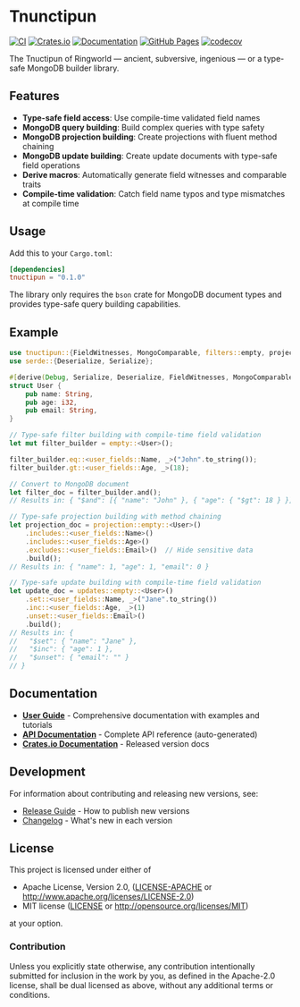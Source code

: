 # Tnunctipun

[![CI](https://github.com/cchantep/tnuctipun/workflows/CI/badge.svg)](https://github.com/cchantep/tnuctipun/actions)
[![Crates.io](https://img.shields.io/crates/v/tnuctipun.svg)](https://crates.io/crates/tnuctipun)
[![Documentation](https://docs.rs/tnuctipun/badge.svg)](https://docs.rs/tnuctipun)
[![GitHub Pages](https://img.shields.io/badge/docs-GitHub%20Pages-blue)](https://cchantep.github.io/tnuctipun/tnuctipun/)
[![codecov](https://codecov.io/gh/cchantep/tnuctipun/branch/master/graph/badge.svg)](https://codecov.io/gh/cchantep/tnuctipun)

The Tnuctipun of Ringworld — ancient, subversive, ingenious — or a type-safe MongoDB builder library.

## Features

- **Type-safe field access**: Use compile-time validated field names
- **MongoDB query building**: Build complex queries with type safety
- **MongoDB projection building**: Create projections with fluent method chaining
- **MongoDB update building**: Create update documents with type-safe field operations
- **Derive macros**: Automatically generate field witnesses and comparable traits
- **Compile-time validation**: Catch field name typos and type mismatches at compile time

## Usage

Add this to your `Cargo.toml`:

```toml
[dependencies]
tnuctipun = "0.1.0"
```

The library only requires the `bson` crate for MongoDB document types and provides type-safe query building capabilities.

## Example

```rust
use tnuctipun::{FieldWitnesses, MongoComparable, filters::empty, projection, updates};
use serde::{Deserialize, Serialize};

#[derive(Debug, Serialize, Deserialize, FieldWitnesses, MongoComparable)]
struct User {
    pub name: String,
    pub age: i32,
    pub email: String,
}

// Type-safe filter building with compile-time field validation
let mut filter_builder = empty::<User>();

filter_builder.eq::<user_fields::Name, _>("John".to_string());
filter_builder.gt::<user_fields::Age, _>(18);

// Convert to MongoDB document  
let filter_doc = filter_builder.and();
// Results in: { "$and": [{ "name": "John" }, { "age": { "$gt": 18 } }] }

// Type-safe projection building with method chaining
let projection_doc = projection::empty::<User>()
    .includes::<user_fields::Name>()
    .includes::<user_fields::Age>()
    .excludes::<user_fields::Email>()  // Hide sensitive data
    .build();
// Results in: { "name": 1, "age": 1, "email": 0 }

// Type-safe update building with compile-time field validation  
let update_doc = updates::empty::<User>()
    .set::<user_fields::Name, _>("Jane".to_string())
    .inc::<user_fields::Age, _>(1)
    .unset::<user_fields::Email>()
    .build();
// Results in: { 
//   "$set": { "name": "Jane" }, 
//   "$inc": { "age": 1 }, 
//   "$unset": { "email": "" } 
// }
```

## Documentation

- **[User Guide](https://cchantep.github.io/tnuctipun/)** - Comprehensive documentation with examples and tutorials
- **[API Documentation](https://cchantep.github.io/tnuctipun/api/tnuctipun/)** - Complete API reference (auto-generated)
- **[Crates.io Documentation](https://docs.rs/tnuctipun)** - Released version docs

## Development

For information about contributing and releasing new versions, see:

- [Release Guide](RELEASE.md) - How to publish new versions
- [Changelog](CHANGELOG.md) - What's new in each version

## License

This project is licensed under either of

- Apache License, Version 2.0, ([LICENSE-APACHE](LICENSE-APACHE) or <http://www.apache.org/licenses/LICENSE-2.0>)
- MIT license ([LICENSE](LICENSE) or <http://opensource.org/licenses/MIT>)

at your option.

### Contribution

Unless you explicitly state otherwise, any contribution intentionally submitted for inclusion in the work by you, as defined in the Apache-2.0 license, shall be dual licensed as above, without any additional terms or conditions.
